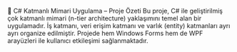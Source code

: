 💼 C# Katmanlı Mimari Uygulama – Proje Özeti
Bu proje, C# ile geliştirilmiş çok katmanlı mimari (n-tier architecture) yaklaşımını temel alan bir uygulamadır. İş katmanı, veri erişim katmanı ve varlık (entity) katmanları ayrı ayrı organize edilmiştir. Projede hem Windows Forms hem de WPF arayüzleri ile kullanıcı etkileşimi sağlanmaktadır.


